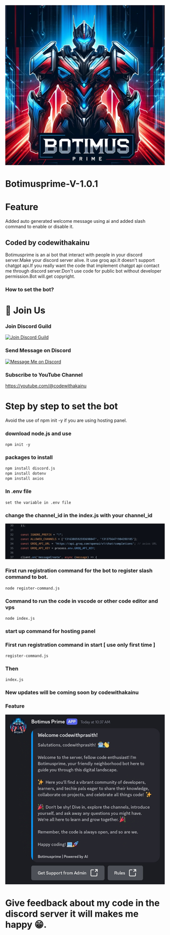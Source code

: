 <img src="githubassests/IMG_20241227_194716.jpg">

# Botimusprime-V-1.0.1

# Feature
Added auto generated welcome message using ai and added slash command to enable or disable it.

<h2>Coded by codewithakainu</h2>
Botimusprime is an ai bot that interact with people in your discord server.Make your discord server alive.
It use groq api.It doesn't support chatgpt api.If you really want the code that implement chatgpt api contact me through discord server.Don't use code for public bot without developer permission.Bot will.get copyright.

### How to set the bot?

# 🚀 Join Us

### Join Discord Guild
[![Join Discord Guild](https://img.shields.io/badge/🚀%20Join-Discord-5865F2?style=for-the-badge)](https://discord.gg/NyXh5VdreU)

### Send Message on Discord
[![Message Me on Discord](https://img.shields.io/badge/✉️%20Message-Me%20on%20Discord-5865F2?style=for-the-badge)](https://discord.gg/buJTr4ua)

### Subscribe to YouTube Channel
https://youtube.com/@codewithakainu

<h1>Step by step to set the bot</h1>

Avoid the use of npm init -y if you are using hosting panel.

### download node.js and use
    npm init -y
    
### packages to install
    npm install discord.js
    npm install dotenv
    npm install axios

### In .env file
    set the variable in .env file

### change the channel_id in the index.js with your channel_id

<img src="githubassests/IMG_20241229_112413.jpg" />

### First run registration command for the bot to register slash command to bot.
    node register-command.js


### Command to run the code in vscode or other code editor and vps
    node index.js

### start up command for hosting panel
### First run registration command in start [ use only first time  ]
    register-command.js

### Then 
    index.js
    
### New updates will be coming soon by codewithakainu 

### Feature

<img src="githubassests/IMG_20241229_112439.jpg" />

# Give feedback about my code in the discord server it will makes me happy 😁.
